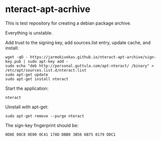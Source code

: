 # nteract-apt-acrhive

This is test repository for creating a debian package archive.

Everything is unstable.

Add trust to the signing key, add sources.list entry, update cache, and install:

    wget -qO - https://jarmokivekas.github.io/nteract-apt-archive/sign-key.pub | sudo apt-key add -
    sudo echo "deb http://personal.guttula.com/apt-nteract/ /binary" > /etc/apt/sources.list.d/nteract.list
    sudo apt-get update
    sudo apt-get install nteract
    
Start the application:

    nteract

Uinstall with apt-get:

    sudo apt-get remove --purge nteract
    
The sign-key fingerprint should be:

    0D8E 08C8 8E00 0C41 178D DBB0 3B56 6B75 0179 DDC1


